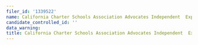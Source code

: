 ```yaml
---
filer_id: '1339522'
name: California Charter Schools Association Advocates Independent  Expenditure Committee
candidate_controlled_id: ''
data_warning:
title: California Charter Schools Association Advocates Independent  Expenditure Committee
---
```

